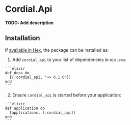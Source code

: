 # Cordial.Api

**TODO: Add description**

## Installation

If [available in Hex](https://hex.pm/docs/publish), the package can be installed as:

  1. Add `cordial_api` to your list of dependencies in `mix.exs`:

    ```elixir
    def deps do
      [{:cordial_api, "~> 0.1.0"}]
    end
    ```

  2. Ensure `cordial_api` is started before your application:

    ```elixir
    def application do
      [applications: [:cordial_api]]
    end
    ```

